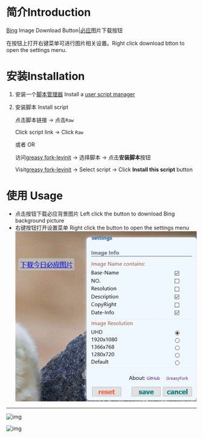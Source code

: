 # 简介Introduction

[Bing](https://bing.com) Image Download Button|[必应](https://bing.com)图片下载按钮

在按钮上打开右键菜单可进行图片相关设置。Right click download btton to open the settings menu.

# 安装Installation

1. 安装一个[脚本管理器](https://greasyfork.org/)   Install a [user script manager](https://greasyfork.org/)



2. 安装脚本 Install script

   点击脚本链接 -> 点击`Raw`

   Click script link -> Click `Raw`



   或者 OR



   访问[greasy fork-levinit](https://greasyfork.org/zh-TW/scripts/35070-bing-image-download-button)  -> 选择脚本 -> 点击**安装脚本**按钮

   Visit[greasy fork-levinit](https://greasyfork.org/zh-TW/scripts/35070-bing-image-download-button)  -> Select script -> Click **Install this script** button

# 使用 Usage

- 点击按钮下载必应背景图片 Left click the button to download Bing background picture
- 右键按钮打开设置菜单 Right click the button to open the settings menu
![settings设置](settings.png)
---

![img](https://greasyfork.org/system/screenshots/screenshots/000/009/039/original/en.jpg?1510493743)

![img](https://greasyfork.org/system/screenshots/screenshots/000/009/040/original/zh.jpg?1510493744)